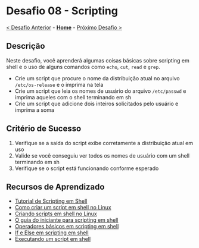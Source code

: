 # Desafio 08 - Scripting

[< Desafio Anterior](./Challenge-07.md) - **[Home](../README.md)** - [Próximo Desafio >](./Challenge-09.md)

## Descrição

Neste desafio, você aprenderá algumas coisas básicas sobre scripting em shell e o uso de alguns comandos como `echo`, `cut`, `read` e `grep`.

- Crie um script que procure o nome da distribuição atual no arquivo `/etc/os-release` e o imprima na tela
- Crie um script que leia os nomes de usuário do arquivo `/etc/passwd` e imprima aqueles com o shell terminando em sh
- Crie um script que adicione dois inteiros solicitados pelo usuário e imprima a soma

## Critério de Sucesso

1. Verifique se a saída do script exibe corretamente a distribuição atual em uso
2. Valide se você conseguiu ver todos os nomes de usuário com um shell terminando em sh
3. Verifique se o script está funcionando conforme esperado

## Recursos de Aprendizado

- [Tutorial de Scripting em Shell](https://www.shellscript.sh/)
- [Como criar um script em shell no Linux](https://www.linuxjournal.com/content/how-create-shell-script-linux)
- [Criando scripts em shell no Linux](https://www.tecmint.com/create-shell-scripts-in-linux/)
- [O guia do iniciante para scripting em shell](https://www.howtogeek.com/67469/the-beginners-guide-to-shell-scripting-the-basics/)
- [Operadores básicos em scripting em shell](https://www.geeksforgeeks.org/basic-operators-in-shell-scripting/)
- [If e Else em scripting em shell](https://www.linuxfordevices.com/tutorials/shell-script/if-else-in-shell-script)
- [Executando um script em shell](https://linuxhandbook.com/run-shell-script/)
